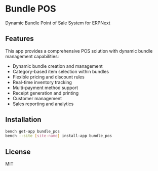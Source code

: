 # Bundle POS

Dynamic Bundle Point of Sale System for ERPNext

## Features

This app provides a comprehensive POS solution with dynamic bundle management capabilities:

- Dynamic bundle creation and management
- Category-based item selection within bundles
- Flexible pricing and discount rules
- Real-time inventory tracking
- Multi-payment method support
- Receipt generation and printing
- Customer management
- Sales reporting and analytics

## Installation

```bash
bench get-app bundle_pos
bench --site [site-name] install-app bundle_pos
```

## License

MIT 